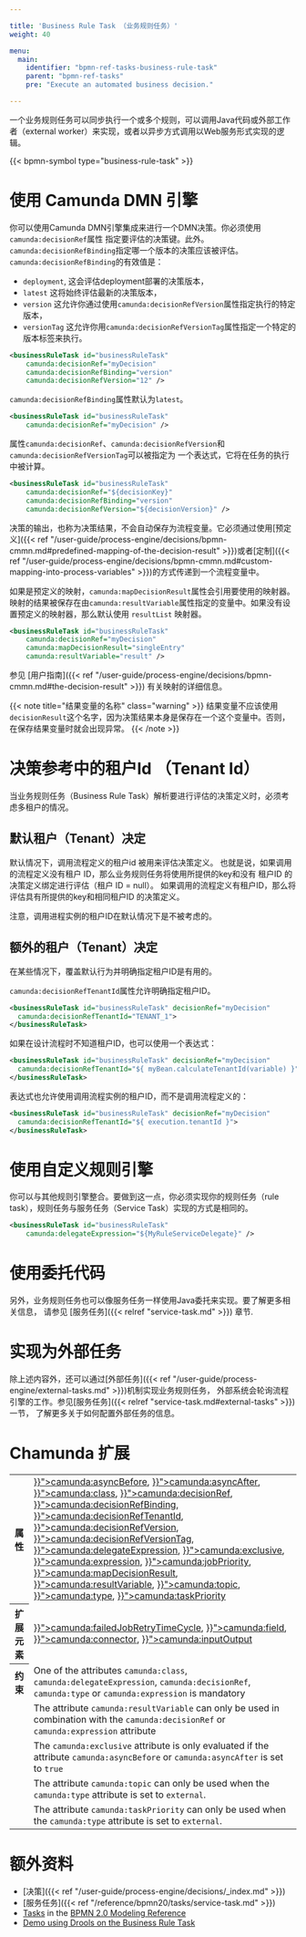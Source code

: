 ```yaml
---

title: 'Business Rule Task （业务规则任务）'
weight: 40

menu:
  main:
    identifier: "bpmn-ref-tasks-business-rule-task"
    parent: "bpmn-ref-tasks"
    pre: "Execute an automated business decision."

---
```


一个业务规则任务可以同步执行一个或多个规则，可以调用Java代码或外部工作者（external worker）来实现，或者以异步方式调用以Web服务形式实现的逻辑。

{{< bpmn-symbol type="business-rule-task" >}}


# 使用 Camunda DMN 引擎

你可以使用Camunda DMN引擎集成来进行一个DMN决策。你必须使用`camunda:decisionRef`属性
指定要评估的决策键。此外。
`camunda:decisionRefBinding`指定哪一个版本的决策应该被评估。
`camunda:decisionRefBinding`的有效值是：

* `deployment`, 这会评估deployment部署的决策版本，
* `latest` 这将始终评估最新的决策版本，
* `version` 这允许你通过使用`camunda:decisionRefVersion`属性指定执行的特定版本，
* `versionTag` 这允许你用`camunda:decisionRefVersionTag`属性指定一个特定的版本标签来执行。

```xml
<businessRuleTask id="businessRuleTask"
    camunda:decisionRef="myDecision"
    camunda:decisionRefBinding="version"
    camunda:decisionRefVersion="12" />
```

`camunda:decisionRefBinding`属性默认为`latest`。

```xml
<businessRuleTask id="businessRuleTask"
    camunda:decisionRef="myDecision" />
```

属性`camunda:decisionRef`、`camunda:decisionRefVersion`和`camunda:decisionRefVersionTag`可以被指定为
一个表达式，它将在任务的执行中被计算。

```xml
<businessRuleTask id="businessRuleTask"
    camunda:decisionRef="${decisionKey}"
    camunda:decisionRefBinding="version"
    camunda:decisionRefVersion="${decisionVersion}" />
```

决策的输出，也称为决策结果，不会自动保存为流程变量。它必须通过使用[预定义]({{< ref "/user-guide/process-engine/decisions/bpmn-cmmn.md#predefined-mapping-of-the-decision-result" >}})或者[定制]({{< ref "/user-guide/process-engine/decisions/bpmn-cmmn.md#custom-mapping-into-process-variables" >}})的方式传递到一个流程变量中。

如果是预定义的映射，`camunda:mapDecisionResult`属性会引用要使用的映射器。映射的结果被保存在由`camunda:resultVariable`属性指定的变量中。如果没有设置预定义的映射器，那么默认使用 `resultList` 映射器。

```xml
<businessRuleTask id="businessRuleTask"
    camunda:decisionRef="myDecision"
    camunda:mapDecisionResult="singleEntry"
    camunda:resultVariable="result" />
```

参见 [用户指南]({{< ref "/user-guide/process-engine/decisions/bpmn-cmmn.md#the-decision-result" >}}) 有关映射的详细信息。

{{< note title="结果变量的名称" class="warning" >}}
结果变量不应该使用 `decisionResult`这个名字，因为决策结果本身是保存在一个这个变量中。否则，在保存结果变量时就会出现异常。
{{< /note >}}

# 决策参考中的租户Id （Tenant Id）

当业务规则任务（Business Rule Task）解析要进行评估的决策定义时，必须考虑多租户的情况。

## 默认租户（Tenant）决定
默认情况下，调用流程定义的租户id 被用来评估决策定义。
也就是说，如果调用的流程定义没有租户 ID，那么业务规则任务将使用所提供的key和没有 租户ID 的决策定义绑定进行评估（租户 ID = null）。
如果调用的流程定义有租户ID，那么将评估具有所提供的key和相同租户ID 的决策定义。

注意，调用进程实例的租户ID在默认情况下是不被考虑的。

## 额外的租户（Tenant）决定

在某些情况下，覆盖默认行为并明确指定租户ID是有用的。

`camunda:decisionRefTenantId`属性允许明确指定租户ID。

```xml
<businessRuleTask id="businessRuleTask" decisionRef="myDecision"
  camunda:decisionRefTenantId="TENANT_1">
</businessRuleTask>
```

如果在设计流程时不知道租户ID，也可以使用一个表达式：

```xml
<businessRuleTask id="businessRuleTask" decisionRef="myDecision"
  camunda:decisionRefTenantId="${ myBean.calculateTenantId(variable) }">
</businessRuleTask>
```

表达式也允许使用调用流程实例的租户ID，而不是调用流程定义的：

```xml
<businessRuleTask id="businessRuleTask" decisionRef="myDecision"
  camunda:decisionRefTenantId="${ execution.tenantId }">
</businessRuleTask>
```

# 使用自定义规则引擎

你可以与其他规则引擎整合。要做到这一点，你必须实现你的规则任务（rule task），规则任务与服务任务（Service Task）实现的方式是相同的。

```xml
<businessRuleTask id="businessRuleTask"
    camunda:delegateExpression="${MyRuleServiceDelegate}" />
```


# 使用委托代码

另外，业务规则任务也可以像服务任务一样使用Java委托来实现。要了解更多相关信息，
请参见 [服务任务]({{< relref "service-task.md" >}}) 章节.


# 实现为外部任务

除上述内容外，还可以通过[外部任务]({{< ref "/user-guide/process-engine/external-tasks.md" >}})机制实现业务规则任务，
外部系统会轮询流程引擎的工作。参见[服务任务]({{< relref "service-task.md#external-tasks" >}})一节，
了解更多关于如何配置外部任务的信息。


# Chamunda 扩展

<table class="table table-striped">
  <tr>
    <th>属性</th>
    <td>
      <a href="{{< ref "/reference/bpmn20/custom-extensions/extension-attributes.md#asyncbefore" >}}">camunda:asyncBefore</a>,
      <a href="{{< ref "/reference/bpmn20/custom-extensions/extension-attributes.md#asyncafter" >}}">camunda:asyncAfter</a>,
      <a href="{{< ref "/reference/bpmn20/custom-extensions/extension-attributes.md#class" >}}">camunda:class</a>,
      <a href="{{< ref "/reference/bpmn20/custom-extensions/extension-attributes.md#decisionref" >}}">camunda:decisionRef</a>,
      <a href="{{< ref "/reference/bpmn20/custom-extensions/extension-attributes.md#decisionrefbinding" >}}">camunda:decisionRefBinding</a>,
      <a href="{{< ref "/reference/bpmn20/custom-extensions/extension-attributes.md#decisionreftenantid" >}}">camunda:decisionRefTenantId</a>,
      <a href="{{< ref "/reference/bpmn20/custom-extensions/extension-attributes.md#decisionrefversion" >}}">camunda:decisionRefVersion</a>,
      <a href="{{< ref "/reference/bpmn20/custom-extensions/extension-attributes.md#decisionrefversiontag" >}}">camunda:decisionRefVersionTag</a>,
      <a href="{{< ref "/reference/bpmn20/custom-extensions/extension-attributes.md#delegateexpression" >}}">camunda:delegateExpression</a>,
      <a href="{{< ref "/reference/bpmn20/custom-extensions/extension-attributes.md#exclusive" >}}">camunda:exclusive</a>,
      <a href="{{< ref "/reference/bpmn20/custom-extensions/extension-attributes.md#expression" >}}">camunda:expression</a>,
      <a href="{{< ref "/reference/bpmn20/custom-extensions/extension-attributes.md#jobpriority" >}}">camunda:jobPriority</a>,
      <a href="{{< ref "/reference/bpmn20/custom-extensions/extension-attributes.md#mapdecisionresult" >}}">camunda:mapDecisionResult</a>,
      <a href="{{< ref "/reference/bpmn20/custom-extensions/extension-attributes.md#resultvariable" >}}">camunda:resultVariable</a>,
      <a href="{{< ref "/reference/bpmn20/custom-extensions/extension-attributes.md#topic" >}}">camunda:topic</a>,
      <a href="{{< ref "/reference/bpmn20/custom-extensions/extension-attributes.md#type" >}}">camunda:type</a>,
      <a href="{{< ref "/reference/bpmn20/custom-extensions/extension-attributes.md#taskpriority" >}}">camunda:taskPriority</a>
    </td>
  </tr>
  <tr>
    <th>扩展元素</th>
    <td>
      <a href="{{< ref "/reference/bpmn20/custom-extensions/extension-elements.md#failedjobretrytimecycle" >}}">camunda:failedJobRetryTimeCycle</a>,
      <a href="{{< ref "/reference/bpmn20/custom-extensions/extension-elements.md#field" >}}">camunda:field</a>,
      <a href="{{< ref "/reference/bpmn20/custom-extensions/extension-elements.md#connector" >}}">camunda:connector</a>,
      <a href="{{< ref "/reference/bpmn20/custom-extensions/extension-elements.md#inputoutput" >}}">camunda:inputOutput</a>
    </td>
  </tr>
  <tr>
    <th>约束</th>
    <td>
      One of the attributes <code>camunda:class</code>, <code>camunda:delegateExpression</code>, <code>camunda:decisionRef</code>,
      <code>camunda:type</code> or <code>camunda:expression</code> is mandatory
    </td>
  </tr>
  <tr>
    <td></td>
    <td>
      The attribute <code>camunda:resultVariable</code> can only be used in combination with the
      <code>camunda:decisionRef</code> or <code>camunda:expression</code> attribute
    </td>
  </tr>
  <tr>
    <td></td>
    <td>
      The <code>camunda:exclusive</code> attribute is only evaluated if the attribute
      <code>camunda:asyncBefore</code> or <code>camunda:asyncAfter</code> is set to <code>true</code>
    </td>
  </tr>
  <tr>
    <td></td>
    <td>
      The attribute <code>camunda:topic</code> can only be used when the <code>camunda:type</code> attribute is set to <code>external</code>.
    </td>
  </tr>
  <tr>
    <td></td>
    <td>
      The attribute <code>camunda:taskPriority</code> can only be used when the <code>camunda:type</code> attribute is set to <code>external</code>.
    </td>
  </tr>
</table>


# 额外资料

* [决策]({{< ref "/user-guide/process-engine/decisions/_index.md" >}})
* [服务任务]({{< ref "/reference/bpmn20/tasks/service-task.md" >}})
* [Tasks](http://camunda.org/bpmn/reference.html#activities-task) in the [BPMN 2.0 Modeling Reference](http://camunda.org/bpmn/reference.html)
* [Demo using Drools on the Business Rule Task](https://github.com/camunda/camunda-consulting/tree/master/one-time-examples/order-confirmation-rules)

